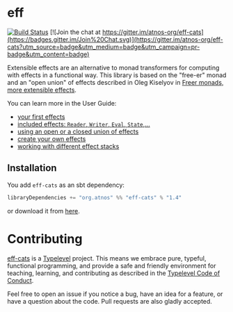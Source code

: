 # eff

[![Build Status](https://travis-ci.org/atnos-org/eff-cats.png?branch=master)](https://travis-ci.org/atnos-org/eff-cats)
[![Join the chat at https://gitter.im/atnos-org/eff-cats](https://badges.gitter.im/Join%20Chat.svg)](https://gitter.im/atnos-org/eff-cats?utm_source=badge&utm_medium=badge&utm_campaign=pr-badge&utm_content=badge)

Extensible effects are an alternative to monad transformers for computing with effects in a functional way.
This library is based on the "free-er" monad and an "open union" of effects described in
Oleg Kiselyov in [Freer monads, more extensible effects](http://okmij.org/ftp/Haskell/extensible/more.pdf).

You can learn more in the User Guide:

 - [your first effects](http://atnos-org.github.io/eff-cats/org.atnos.site.Introduction.html)
 - [included effects: `Reader`, `Writer`, `Eval`, `State`,...](http://atnos-org.github.io/eff-cats/org.atnos.site.OutOfTheBox.html)
 - [using an open or a closed union of effects](http://atnos-org.github.io/eff-cats/org.atnos.site.OpenClosed.html)
 - [create your own effects](http://atnos-org.github.io/eff-cats/org.atnos.site.CreateEffects.html)
 - [working with different effect stacks](http://atnos-org.github.io/eff-cats/org.atnos.site.TransformStack.html)

## Installation

You add `eff-cats` as an sbt dependency:
```scala
libraryDependencies += "org.atnos" %% "eff-cats" % "1.4"
```

or download it from [here](https://oss.sonatype.org/content/repositories/releases/org/atnos/eff-cats_2.11/1.0/eff-cats_2.11-1.3.jar).

# Contributing

[eff-cats](https://github.com/atnos-org/eff-cats/) is a [Typelevel](http://typelevel.org) project. This means we embrace pure, typeful, functional programming,
and provide a safe and friendly environment for teaching, learning, and contributing as described in the [Typelevel Code of Conduct](http://typelevel.org/conduct.html).

Feel free to open an issue if you notice a bug, have an idea for a feature, or have a question about the code. Pull requests are also gladly accepted.
